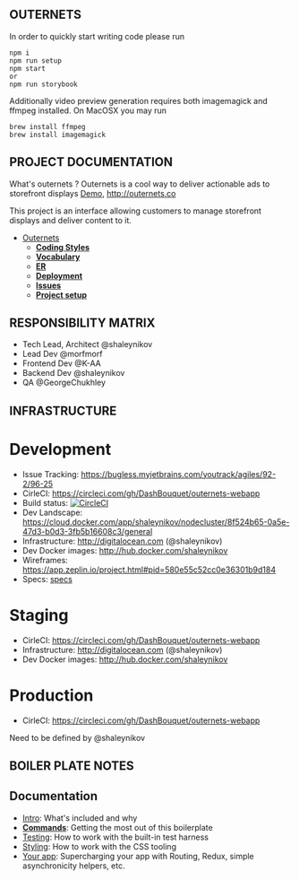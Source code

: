 OUTERNETS
---------

In order to quickly start writing code please run

```
npm i
npm run setup
npm start 
or
npm run storybook
```

Additionally video preview generation requires both imagemagick and ffmpeg installed. On MacOSX you may run
```
brew install ffmpeg
brew install imagemagick
```

PROJECT DOCUMENTATION
-----------------------
What's outernets ? Outernets is a cool way to deliver actionable ads to storefront displays
[Demo](http://outernets.co/wp-content/uploads/outernets-bg-intro-video-20160613.webm), http://outernets.co

This project is an interface allowing customers to manage storefront displays and deliver content to it. 

- [Outernets](docs/outernets)
  - [**Coding Styles**](docs/outernets/codingstyles.md)
  - [**Vocabulary**](docs/outernets/vocabulary.md)
  - [**ER**](docs/outernets/ER.md)
  - [**Deployment**](docs/outernets/deployment.md)
  - [**Issues**](docs/outernets/issues.md)
  - [**Project setup**](project_setup.md)



RESPONSIBILITY MATRIX
----------------------

- Tech Lead, Architect @shaleynikov
- Lead Dev @morfmorf
- Frontend Dev @K-AA
- Backend Dev @shaleynikov
- QA @GeorgeChukhley


INFRASTRUCTURE
------------------

# Development

 - Issue Tracking: https://bugless.myjetbrains.com/youtrack/agiles/92-2/96-25
 - CirleCI: https://circleci.com/gh/DashBouquet/outernets-webapp
 - Build status: [![CircleCI](https://circleci.com/gh/DashBouquet/outernets-webapp.svg?style=svg&circle-token=3f477703e983e3bede85160314b8aa3dbbf9d674)](https://circleci.com/gh/DashBouquet/outernets-webapp)
 - Dev Landscape: https://cloud.docker.com/app/shaleynikov/nodecluster/8f524b65-0a5e-47d3-b0d3-3fb5b16608c3/general
 - Infrastructure: http://digitalocean.com (@shaleynikov)
 - Dev Docker images: http://hub.docker.com/shaleynikov
 - Wireframes: https://app.zeplin.io/project.html#pid=580e55c52cc0e36301b9d184
 - Specs: [specs](docs/outernets/specs.md)

# Staging

 - CirleCI: https://circleci.com/gh/DashBouquet/outernets-webapp
 - Infrastructure: http://digitalocean.com (@shaleynikov)
 - Dev Docker images: http://hub.docker.com/shaleynikov

# Production

 - CirleCI: https://circleci.com/gh/DashBouquet/outernets-webapp

Need to be defined by @shaleynikov

BOILER PLATE NOTES
------------------

## Documentation

- [Intro](docs/general): What's included and why
- [**Commands**](docs/general/commands.md): Getting the most out of this boilerplate
- [Testing](docs/testing): How to work with the built-in test harness
- [Styling](docs/css): How to work with the CSS tooling
- [Your app](docs/js): Supercharging your app with Routing, Redux, simple
  asynchronicity helpers, etc.
